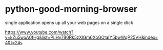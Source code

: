 # python-good-morning-browser
single application opens up all your web pages on a single click

https://www.youtube.com/watch?v=kZu5woA0fHg&list=PLHy7B0Rk5zXIGm6XoGOtaIY5bwWqP25VH&index=4&t=24s
